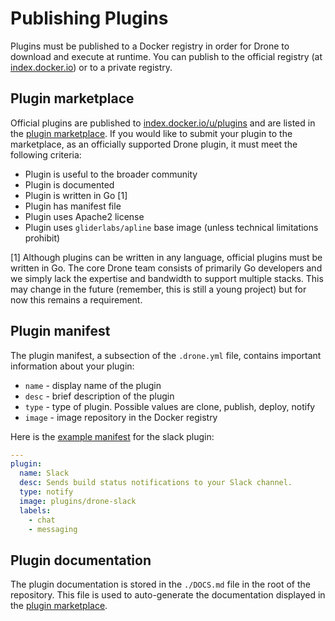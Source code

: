 # Publishing Plugins

Plugins must be published to a Docker registry in order for Drone to download and execute at runtime. You can publish to the official registry (at [index.docker.io](https://index.docker.io)) or to a private registry.

## Plugin marketplace

Official plugins are published to [index.docker.io/u/plugins](https://index.docker.io/u/plugins/) and are listed in the [plugin marketplace](http://addons.drone.io). If you would like to submit your plugin to the marketplace, as an officially supported Drone plugin, it must meet the following criteria:

* Plugin is useful to the broader community
* Plugin is documented
* Plugin is written in Go [1]
* Plugin has manifest file
* Plugin uses Apache2 license
* Plugin uses `gliderlabs/apline` base image (unless technical limitations prohibit)

[1] Although plugins can be written in any language, official plugins must be written in Go. The core Drone team consists of primarily Go developers and we simply lack the expertise and bandwidth to support multiple stacks. This may change in the future (remember, this is still a young project) but for now this remains a requirement.


## Plugin manifest

The plugin manifest, a subsection of the `.drone.yml` file, contains important information about your plugin:

* `name` - display name of the plugin
* `desc` - brief description of the plugin
* `type` - type of plugin. Possible values are clone, publish, deploy, notify
* `image` - image repository in the Docker registry

Here is the [example manifest](https://github.com/drone-plugins/drone-slack/blob/master/.drone.yml) for the slack plugin:

```yaml
---
plugin:
  name: Slack
  desc: Sends build status notifications to your Slack channel.
  type: notify
  image: plugins/drone-slack
  labels:
    - chat
    - messaging
```

## Plugin documentation

The plugin documentation is stored in the `./DOCS.md` file in the root of the repository. This file is used to auto-generate the documentation displayed in the [plugin marketplace](http://addons.drone.io).
